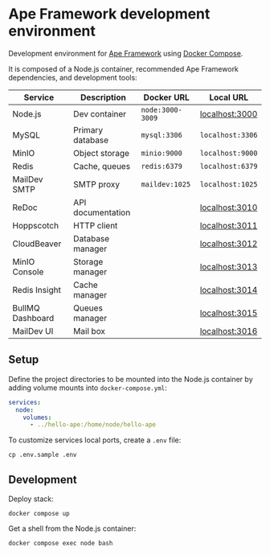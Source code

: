 # Ape Framework development environment

Development environment for [Ape Framework](https://github.com/ApeCommerce/ape-framework) using [Docker Compose](https://docs.docker.com/compose).

It is composed of a Node.js container, recommended Ape Framework dependencies, and development tools:

| Service          | Description       | Docker URL       | Local URL                               |
| ---------------- | ----------------- | ---------------- | --------------------------------------- |
| Node.js          | Dev container     | `node:3000-3009` | [localhost:3000](http://localhost:3000) |
| MySQL            | Primary database  | `mysql:3306`     | `localhost:3306`                        |
| MinIO            | Object storage    | `minio:9000`     | `localhost:9000`                        |
| Redis            | Cache, queues     | `redis:6379`     | `localhost:6379`                        |
| MailDev SMTP     | SMTP proxy        | `maildev:1025`   | `localhost:1025`                        |
| ReDoc            | API documentation |                  | [localhost:3010](http://localhost:3010) |
| Hoppscotch       | HTTP client       |                  | [localhost:3011](http://localhost:3011) |
| CloudBeaver      | Database manager  |                  | [localhost:3012](http://localhost:3012) |
| MinIO Console    | Storage manager   |                  | [localhost:3013](http://localhost:3013) |
| Redis Insight    | Cache manager     |                  | [localhost:3014](http://localhost:3014) |
| BullMQ Dashboard | Queues manager    |                  | [localhost:3015](http://localhost:3015) |
| MailDev UI       | Mail box          |                  | [localhost:3016](http://localhost:3016) |

## Setup

Define the project directories to be mounted into the Node.js container by adding volume mounts into `docker-compose.yml`:

```yml
services:
  node:
    volumes:
      - ../hello-ape:/home/node/hello-ape
```

To customize services local ports, create a `.env` file:

```
cp .env.sample .env
```

## Development

Deploy stack:

```
docker compose up
```

Get a shell from the Node.js container:

```
docker compose exec node bash
```
